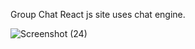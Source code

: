 Group Chat React js site
uses chat engine.


![Screenshot (24)](https://user-images.githubusercontent.com/42412218/160234407-91d04aab-57e8-4684-a891-38cbb06c85b4.png)
